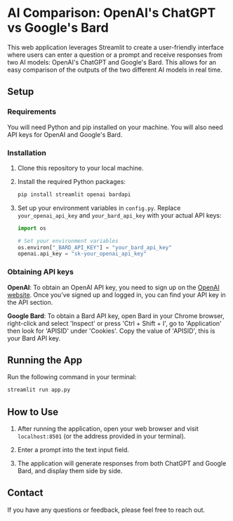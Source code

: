 
# AI Comparison: OpenAI's ChatGPT vs Google's Bard

This web application leverages Streamlit to create a user-friendly interface where users can enter a question or a prompt and receive responses from two AI models: OpenAI's ChatGPT and Google's Bard. This allows for an easy comparison of the outputs of the two different AI models in real time.

## Setup

### Requirements

You will need Python and pip installed on your machine. You will also need API keys for OpenAI and Google's Bard.

### Installation

1. Clone this repository to your local machine.
   
2. Install the required Python packages:

   ```bash
   pip install streamlit openai bardapi
   ```

3. Set up your environment variables in `config.py`. Replace `your_openai_api_key` and `your_bard_api_key` with your actual API keys:

   ```python
   import os

   # Set your environment variables
   os.environ["_BARD_API_KEY"] = "your_bard_api_key"
   openai.api_key = "sk-your_openai_api_key"
   ```

### Obtaining API keys

**OpenAI**: To obtain an OpenAI API key, you need to sign up on the [OpenAI website](https://beta.openai.com/signup/). Once you've signed up and logged in, you can find your API key in the API section.

**Google Bard**: To obtain a Bard API key, open Bard in your Chrome browser, right-click and select 'Inspect' or press 'Ctrl + Shift + I', go to 'Application' then look for 'APISID' under 'Cookies'. Copy the value of 'APISID', this is your Bard API key.

## Running the App

Run the following command in your terminal:

```bash
streamlit run app.py
```

## How to Use

1. After running the application, open your web browser and visit `localhost:8501` (or the address provided in your terminal).

2. Enter a prompt into the text input field.

3. The application will generate responses from both ChatGPT and Google Bard, and display them side by side.

## Contact

If you have any questions or feedback, please feel free to reach out.
